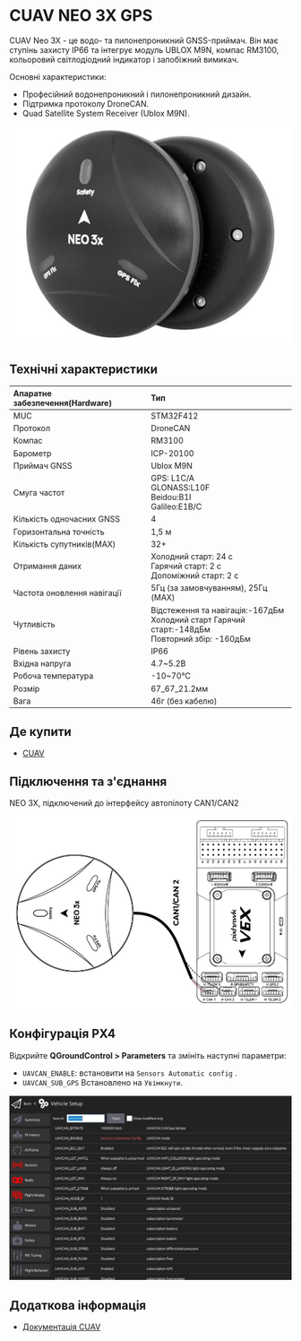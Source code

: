 # CUAV NEO 3X GPS

<Badge type="tip" text="PX4 v1.13" />

CUAV Neo 3X - це водо- та пилонепроникний GNSS-приймач.
Він має ступінь захисту IP66 та інтегрує модуль UBLOX M9N, компас RM3100, кольоровий світлодіодний індикатор і запобіжний вимикач.

Основні характеристики:

- Професійний водонепроникний і пилонепроникний дизайн.
- Підтримка протоколу DroneCAN.
- Quad Satellite System Receiver (Ublox M9N).

![Hero image of Neo3x GPS](../../assets/hardware/gps/cuav_gps_neo3/neo_3x.jpg)

## Технічні характеристики

| Апаратне забезпечення(Hardware) | Тип                                                                                                                                                 |
| :------------------------------------------------- | :-------------------------------------------------------------------------------------------------------------------------------------------------- |
| MUC                                                | STM32F412                                                                                                                                           |
| Протокол                                           | DroneCAN                                                                                                                                            |
| Компас                                             | RM3100                                                                                                                                              |
| Барометр                                           | ICP-20100                                                                                                                                           |
| Приймач GNSS                                       | Ublox M9N                                                                                                                                           |
| Смуга частот                                       | GPS: L1C/A<br>GLONASS:L10F <br>Beidou:B1I<br>Galileo:E1B/C                          |
| Кількість одночасних GNSS                          | 4                                                                                                                                                   |
| Горизонтальна точність                             | 1,5 м                                                                                                                                               |
| Кількість супутників(MAX)       | 32+                                                                                                                                                 |
| Отримання даних                                    | Холодний старт: 24 с<br>Гарячий старт: 2 с<br>Допоміжний старт: 2 с                                 |
| Частота оновлення навігації                        | 5Гц (за замовчуванням), 25Гц (MAX)                                                                            |
| Чутливість                                         | Відстеження та навігація:-167дБм<br>Холодний старт Гарячий старт:-148дБм<br>Повторний збір: -160дБм |
| Рівень захисту                                     | IP66                                                                                                                                                |
| Вхідна напруга                                     | 4.7~5.2В                                                                                            |
| Робоча температура                                 | -10~70℃                                                                                                                             |
| Розмір                                             | 67_67_21.2мм                                                                                                                        |
| Вага                                               | 46г (без кабелю)                                                                                                                 |

## Де купити

- [CUAV](https://www.alibaba.com/product-detail/Free-shipping-CUAV-NEO-3X-GPS_1601004167114.html?spm=a2747.manage.0.0.6aa271d2urCPnP)

## Підключення та з'єднання

NEO 3X, підключений до інтерфейсу автопілоту CAN1/CAN2

![NEO 3X, підключений до інтерфейсу каналу CAN1/CAN2 автопілота](../../assets/hardware/gps/cuav_gps_neo3/neo_3x_connect.jpg)

## Конфігурація PX4

Відкрийте **QGroundControl > Parameters** та змініть наступні параметри:

- `UAVCAN_ENABLE`: встановити на `Sensors Automatic config` .
- `UAVCAN_SUB_GPS` Встановлено на `Увімкнути`.

![Повний екран параметрів QGC, що показує параметри DroneCan (UAVCAN)](../../assets/hardware/gps/cuav_gps_neo3/px4_can.jpg)

## Додаткова інформація

- [Документація CUAV](https://doc.cuav.net/gps/neo-series-gnss/en/neo-3x.html)
